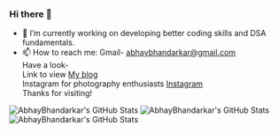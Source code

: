 ### Hi there 👋
- 🔭 I’m currently working on developing better coding skills and DSA fundamentals.
- 📫 How to reach me: Gmail- abhaybhandarkar@gmail.com<br>
Have a look-<br>
Link to view [My blog](https://absbhandarkar.blogspot.com/)<br>
Instagram for photography enthusiasts [Instagram](https://www.instagram.com/abswildlifephotography)<br>
Thanks for visiting!

<img src="https://github-readme-stats.vercel.app/api?username=AbhayBhandarkar&theme=tokyonight&show_icons=true&hide_border=true&count_private=true" alt="AbhayBhandarkar's GitHub Stats" />

<img src="https://github-readme-stats.vercel.app/api/top-langs/?username=AbhayBhandarkar&theme=tokyonight&show_icons=true&hide_border=true&layout=compact" alt="AbhayBhandarkar's GitHub Stats" />

<img src="https://github-readme-streak-stats.herokuapp.com/?user=AbhayBhandarkar&theme=tokyonight&hide_border=true" alt="AbhayBhandarkar's GitHub Stats" />
<!--
**AbhayBhandarkar/AbhayBhandarkar** is a ✨ _special_ ✨ repository because its `README.md` (this file) appears on your GitHub profile.

Here are some ideas to get you started:

- 🔭 I’m currently working on ...
- 🌱 I’m currently learning ...
- 👯 I’m looking to collaborate on ...
- 🤔 I’m looking for help with ...
- 💬 Ask me about ...
- 📫 How to reach me: ...
- 😄 Pronouns: ...
- ⚡ Fun fact: ...
-->
